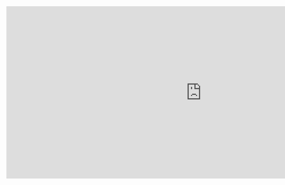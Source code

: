 <iframe
  src="https://carbon.now.sh/embed/G9HG2Zboy89Dwk5JTT2j"
  style="width: 1024px; height: 453px; border:0; transform: scale(1); overflow:hidden;"
  sandbox="allow-scripts allow-same-origin">
</iframe>
